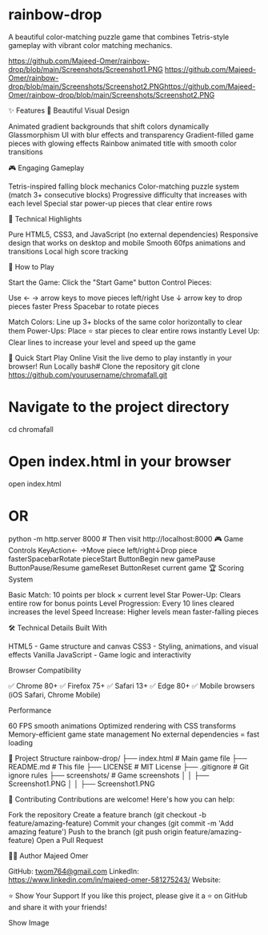 # rainbow-drop
A beautiful color-matching puzzle game that combines Tetris-style gameplay with vibrant color matching mechanics.

https://github.com/Majeed-Omer/rainbow-drop/blob/main/Screenshots/Screenshot1.PNG
https://github.com/Majeed-Omer/rainbow-drop/blob/main/Screenshots/Screenshot2.PNGhttps://github.com/Majeed-Omer/rainbow-drop/blob/main/Screenshots/Screenshot2.PNG

✨ Features
🎨 Beautiful Visual Design

Animated gradient backgrounds that shift colors dynamically
Glassmorphism UI with blur effects and transparency
Gradient-filled game pieces with glowing effects
Rainbow animated title with smooth color transitions

🎮 Engaging Gameplay

Tetris-inspired falling block mechanics
Color-matching puzzle system (match 3+ consecutive blocks)
Progressive difficulty that increases with each level
Special star power-up pieces that clear entire rows

🔧 Technical Highlights

Pure HTML5, CSS3, and JavaScript (no external dependencies)
Responsive design that works on desktop and mobile
Smooth 60fps animations and transitions
Local high score tracking

🎯 How to Play

Start the Game: Click the "Start Game" button
Control Pieces:

Use ← → arrow keys to move pieces left/right
Use ↓ arrow key to drop pieces faster
Press Spacebar to rotate pieces


Match Colors: Line up 3+ blocks of the same color horizontally to clear them
Power-Ups: Place ⭐ star pieces to clear entire rows instantly
Level Up: Clear lines to increase your level and speed up the game

🚀 Quick Start
Play Online
Visit the live demo to play instantly in your browser!
Run Locally
bash# Clone the repository
git clone https://github.com/yourusername/chromafall.git

# Navigate to the project directory
cd chromafall

# Open index.html in your browser
open index.html
# OR
python -m http.server 8000  # Then visit http://localhost:8000
🎮 Game Controls
KeyAction← →Move piece left/right↓Drop piece fasterSpacebarRotate pieceStart ButtonBegin new gamePause ButtonPause/Resume gameReset ButtonReset current game
🏆 Scoring System

Basic Match: 10 points per block × current level
Star Power-Up: Clears entire row for bonus points
Level Progression: Every 10 lines cleared increases the level
Speed Increase: Higher levels mean faster-falling pieces

🛠️ Technical Details
Built With

HTML5 - Game structure and canvas
CSS3 - Styling, animations, and visual effects
Vanilla JavaScript - Game logic and interactivity

Browser Compatibility

✅ Chrome 80+
✅ Firefox 75+
✅ Safari 13+
✅ Edge 80+
✅ Mobile browsers (iOS Safari, Chrome Mobile)

Performance

60 FPS smooth animations
Optimized rendering with CSS transforms
Memory-efficient game state management
No external dependencies = fast loading

📁 Project Structure
rainbow-drop/
├── index.html              # Main game file
├── README.md               # This file
├── LICENSE                 # MIT License
├── .gitignore             # Git ignore rules
├── screenshots/        # Game screenshots
│   │   ├── Screenshot1.PNG
│   │   ├── Screenshot1.PNG

🤝 Contributing
Contributions are welcome! Here's how you can help:

Fork the repository
Create a feature branch (git checkout -b feature/amazing-feature)
Commit your changes (git commit -m 'Add amazing feature')
Push to the branch (git push origin feature/amazing-feature)
Open a Pull Request

👨‍💻 Author
Majeed Omer

GitHub: twom764@gmail.com
LinkedIn: https://www.linkedin.com/in/majeed-omer-581275243/
Website: 

⭐ Show Your Support
If you like this project, please give it a ⭐ on GitHub and share it with your friends!

Show Image

